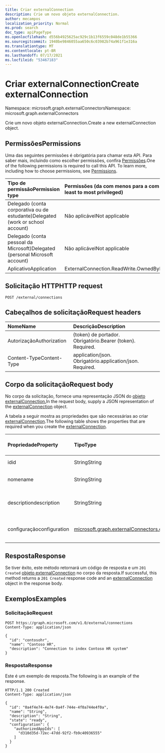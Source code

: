 ```yaml
---
title: Criar externalConnection
description: Crie um novo objeto externalConnection.
author: mecampos
localization_priority: Normal
ms.prod: search
doc_type: apiPageType
ms.openlocfilehash: d556b4925625ac929c1b13f6559c048de1b55366
ms.sourcegitcommit: 1940be9846055aa650c6c03982b74a961f1e316a
ms.translationtype: MT
ms.contentlocale: pt-BR
ms.lasthandoff: 07/17/2021
ms.locfileid: "53467183"
---
```

# <a name="create-externalconnection"></a><span data-ttu-id="5c457-103">Criar externalConnection</span><span class="sxs-lookup"><span data-stu-id="5c457-103">Create externalConnection</span></span>
<span data-ttu-id="5c457-104">Namespace: microsoft.graph.externalConnectors</span><span class="sxs-lookup"><span data-stu-id="5c457-104">Namespace: microsoft.graph.externalConnectors</span></span>



<span data-ttu-id="5c457-105">Crie um novo objeto externalConnection.</span><span class="sxs-lookup"><span data-stu-id="5c457-105">Create a new externalConnection object.</span></span>

## <a name="permissions"></a><span data-ttu-id="5c457-106">Permissões</span><span class="sxs-lookup"><span data-stu-id="5c457-106">Permissions</span></span>
<span data-ttu-id="5c457-p101">Uma das seguintes permissões é obrigatória para chamar esta API. Para saber mais, incluindo como escolher permissões, confira [Permissões](/graph/permissions-reference).</span><span class="sxs-lookup"><span data-stu-id="5c457-p101">One of the following permissions is required to call this API. To learn more, including how to choose permissions, see [Permissions](/graph/permissions-reference).</span></span>

|<span data-ttu-id="5c457-109">Tipo de permissão</span><span class="sxs-lookup"><span data-stu-id="5c457-109">Permission type</span></span>|<span data-ttu-id="5c457-110">Permissões (da com menos para a com mais privilégios)</span><span class="sxs-lookup"><span data-stu-id="5c457-110">Permissions (from least to most privileged)</span></span>|
|:---|:---|
|<span data-ttu-id="5c457-111">Delegado (conta corporativa ou de estudante)</span><span class="sxs-lookup"><span data-stu-id="5c457-111">Delegated (work or school account)</span></span>|<span data-ttu-id="5c457-112">Não aplicável</span><span class="sxs-lookup"><span data-stu-id="5c457-112">Not applicable</span></span>|
|<span data-ttu-id="5c457-113">Delegado (conta pessoal da Microsoft)</span><span class="sxs-lookup"><span data-stu-id="5c457-113">Delegated (personal Microsoft account)</span></span>|<span data-ttu-id="5c457-114">Não aplicável</span><span class="sxs-lookup"><span data-stu-id="5c457-114">Not applicable</span></span>|
|<span data-ttu-id="5c457-115">Aplicativo</span><span class="sxs-lookup"><span data-stu-id="5c457-115">Application</span></span>| <span data-ttu-id="5c457-116">ExternalConnection.ReadWrite.OwnedBy</span><span class="sxs-lookup"><span data-stu-id="5c457-116">ExternalConnection.ReadWrite.OwnedBy</span></span>|

## <a name="http-request"></a><span data-ttu-id="5c457-117">Solicitação HTTP</span><span class="sxs-lookup"><span data-stu-id="5c457-117">HTTP request</span></span>

<!-- {
  "blockType": "ignored"
}
-->
``` http
POST /external/connections
```

## <a name="request-headers"></a><span data-ttu-id="5c457-118">Cabeçalhos de solicitação</span><span class="sxs-lookup"><span data-stu-id="5c457-118">Request headers</span></span>
|<span data-ttu-id="5c457-119">Nome</span><span class="sxs-lookup"><span data-stu-id="5c457-119">Name</span></span>|<span data-ttu-id="5c457-120">Descrição</span><span class="sxs-lookup"><span data-stu-id="5c457-120">Description</span></span>|
|:---|:---|
|<span data-ttu-id="5c457-121">Autorização</span><span class="sxs-lookup"><span data-stu-id="5c457-121">Authorization</span></span>|<span data-ttu-id="5c457-p102">{token} de portador. Obrigatório.</span><span class="sxs-lookup"><span data-stu-id="5c457-p102">Bearer {token}. Required.</span></span>|
|<span data-ttu-id="5c457-124">Content-Type</span><span class="sxs-lookup"><span data-stu-id="5c457-124">Content-Type</span></span>|<span data-ttu-id="5c457-p103">application/json. Obrigatório.</span><span class="sxs-lookup"><span data-stu-id="5c457-p103">application/json. Required.</span></span>|

## <a name="request-body"></a><span data-ttu-id="5c457-127">Corpo da solicitação</span><span class="sxs-lookup"><span data-stu-id="5c457-127">Request body</span></span>
<span data-ttu-id="5c457-128">No corpo da solicitação, fornece uma representação JSON do [objeto externalConnection.](../resources/externalconnectors-externalconnection.md)</span><span class="sxs-lookup"><span data-stu-id="5c457-128">In the request body, supply a JSON representation of the [externalConnection](../resources/externalconnectors-externalconnection.md) object.</span></span>

<span data-ttu-id="5c457-129">A tabela a seguir mostra as propriedades que são necessárias ao criar [externalConnection](../resources/externalconnectors-externalconnection.md).</span><span class="sxs-lookup"><span data-stu-id="5c457-129">The following table shows the properties that are required when you create the [externalConnection](../resources/externalconnectors-externalconnection.md).</span></span>

|<span data-ttu-id="5c457-130">Propriedade</span><span class="sxs-lookup"><span data-stu-id="5c457-130">Property</span></span>|<span data-ttu-id="5c457-131">Tipo</span><span class="sxs-lookup"><span data-stu-id="5c457-131">Type</span></span>|<span data-ttu-id="5c457-132">Obrigatório (Y/N)</span><span class="sxs-lookup"><span data-stu-id="5c457-132">Required (Y/N)</span></span> |<span data-ttu-id="5c457-133">Descrição</span><span class="sxs-lookup"><span data-stu-id="5c457-133">Description</span></span>|
|:---|:---|:---|:---|
|<span data-ttu-id="5c457-134">id</span><span class="sxs-lookup"><span data-stu-id="5c457-134">id</span></span>|<span data-ttu-id="5c457-135">String</span><span class="sxs-lookup"><span data-stu-id="5c457-135">String</span></span>|<span data-ttu-id="5c457-136">Y</span><span class="sxs-lookup"><span data-stu-id="5c457-136">Y</span></span>|<span data-ttu-id="5c457-137">A ID da conexão</span><span class="sxs-lookup"><span data-stu-id="5c457-137">The connection ID</span></span>|
|<span data-ttu-id="5c457-138">nome</span><span class="sxs-lookup"><span data-stu-id="5c457-138">name</span></span>|<span data-ttu-id="5c457-139">String</span><span class="sxs-lookup"><span data-stu-id="5c457-139">String</span></span>|<span data-ttu-id="5c457-140">Y</span><span class="sxs-lookup"><span data-stu-id="5c457-140">Y</span></span>|<span data-ttu-id="5c457-141">O nome da conexão</span><span class="sxs-lookup"><span data-stu-id="5c457-141">The connection name</span></span>|
|<span data-ttu-id="5c457-142">description</span><span class="sxs-lookup"><span data-stu-id="5c457-142">description</span></span>|<span data-ttu-id="5c457-143">String</span><span class="sxs-lookup"><span data-stu-id="5c457-143">String</span></span>|<span data-ttu-id="5c457-144">Y</span><span class="sxs-lookup"><span data-stu-id="5c457-144">Y</span></span>|<span data-ttu-id="5c457-145">A descrição da conexão</span><span class="sxs-lookup"><span data-stu-id="5c457-145">The connection description</span></span>|
|<span data-ttu-id="5c457-146">configuração</span><span class="sxs-lookup"><span data-stu-id="5c457-146">configuration</span></span>|[<span data-ttu-id="5c457-147">microsoft.graph.externalConnectors.configuration</span><span class="sxs-lookup"><span data-stu-id="5c457-147">microsoft.graph.externalConnectors.configuration</span></span>](../resources/externalconnectors-configuration.md)|<span data-ttu-id="5c457-148">N</span><span class="sxs-lookup"><span data-stu-id="5c457-148">N</span></span>|<span data-ttu-id="5c457-149">As configurações de conexão</span><span class="sxs-lookup"><span data-stu-id="5c457-149">The connection configurations</span></span>|



## <a name="response"></a><span data-ttu-id="5c457-150">Resposta</span><span class="sxs-lookup"><span data-stu-id="5c457-150">Response</span></span>

<span data-ttu-id="5c457-151">Se tiver êxito, este método retornará um código de resposta e um `201 Created` [objeto externalConnection](../resources/externalconnectors-externalconnection.md) no corpo da resposta.</span><span class="sxs-lookup"><span data-stu-id="5c457-151">If successful, this method returns a `201 Created` response code and an [externalConnection](../resources/externalconnectors-externalconnection.md) object in the response body.</span></span>

## <a name="examples"></a><span data-ttu-id="5c457-152">Exemplos</span><span class="sxs-lookup"><span data-stu-id="5c457-152">Examples</span></span>

### <a name="request"></a><span data-ttu-id="5c457-153">Solicitação</span><span class="sxs-lookup"><span data-stu-id="5c457-153">Request</span></span>
<!-- {
  "blockType": "request",
  "name": "create_externalconnection_from_connections"
}
-->
``` http
POST https://graph.microsoft.com/v1.0/external/connections
Content-Type: application/json

{
  "id": "contosohr",
  "name": "Contoso HR",
  "description": "Connection to index Contoso HR system"
}
```


### <a name="response"></a><span data-ttu-id="5c457-154">Resposta</span><span class="sxs-lookup"><span data-stu-id="5c457-154">Response</span></span>
<span data-ttu-id="5c457-155">Este é um exemplo de resposta.</span><span class="sxs-lookup"><span data-stu-id="5c457-155">The following is an example of the response.</span></span>
<!-- {
  "blockType": "response",
  "truncated": true,
  "@odata.type": "microsoft.graph.externalConnectors.externalConnection"
}
-->
``` http
HTTP/1.1 200 Created
Content-Type: application/json

{
  "id": "0a4f4e74-4e74-0a4f-744e-4f0a744e4f0a",
  "name": "String",
  "description": "String",
  "state": "ready",
  "configuration": {
    "authorizedAppIds": [
      "d310d35d-72ec-47dd-92f2-fb9c40936555"
    ]
  }
}
```

